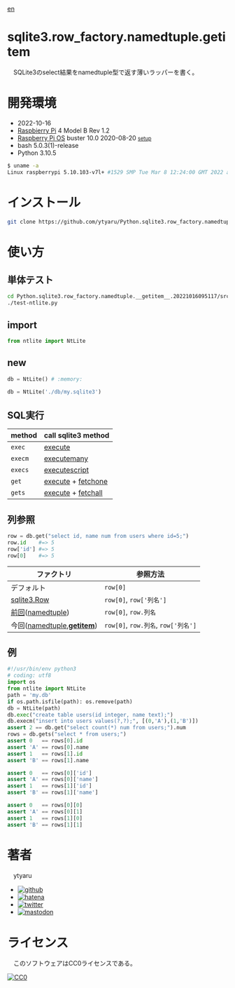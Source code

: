 [en](./README.md)

# sqlite3.row_factory.namedtuple.__getitem__

　SQLite3のselect結果をnamedtuple型で返す薄いラッパーを書く。

<!--

# デモ

* [demo](https://ytyaru.github.io/Python.sqlite3.row_factory.namedtuple.__getitem__.20221016095117/)

![img](https://github.com/ytyaru/Python.sqlite3.row_factory.namedtuple.__getitem__.20221016095117/blob/master/doc/0.png?raw=true)

# 特徴

* セールスポイント

-->

# 開発環境

* <time datetime="2022-10-16T09:51:14+0900">2022-10-16</time>
* [Raspbierry Pi](https://ja.wikipedia.org/wiki/Raspberry_Pi) 4 Model B Rev 1.2
* [Raspberry Pi OS](https://ja.wikipedia.org/wiki/Raspbian) buster 10.0 2020-08-20 <small>[setup](http://ytyaru.hatenablog.com/entry/2020/10/06/111111)</small>
* bash 5.0.3(1)-release
* Python 3.10.5

```sh
$ uname -a
Linux raspberrypi 5.10.103-v7l+ #1529 SMP Tue Mar 8 12:24:00 GMT 2022 armv7l GNU/Linux
```

# インストール

```sh
git clone https://github.com/ytyaru/Python.sqlite3.row_factory.namedtuple.__getitem__.20221016095117
```

# 使い方

## 単体テスト

```sh
cd Python.sqlite3.row_factory.namedtuple.__getitem__.20221016095117/src
./test-ntlite.py
```

## import

```python
from ntlite import NtLite
```

## new

```python
db = NtLite() # :memory:
```
```python
db = NtLite('./db/my.sqlite3')
```

## SQL実行

method|call sqlite3 method
------|-------------------
`exec`|[execute][]
`execm`|[executemany][]
`execs`|[executescript][]
`get`|[execute][] + [fetchone][]
`gets`|[execute][] + [fetchall][]

[execute]:https://docs.python.org/ja/3/library/sqlite3.html#sqlite3.Cursor.execute
[executemany]:https://docs.python.org/ja/3/library/sqlite3.html#sqlite3.Cursor.executemany
[executescript]:https://docs.python.org/ja/3/library/sqlite3.html#sqlite3.Connection.executescript
[fetchone]:https://docs.python.org/ja/3/library/sqlite3.html#sqlite3.Cursor.fetchone
[fetchall]:https://docs.python.org/ja/3/library/sqlite3.html#sqlite3.Cursor.fetchall
[fetchmany]:https://docs.python.org/ja/3/library/sqlite3.html#sqlite3.Cursor.fetchmany

## 列参照

```python
row = db.get("select id, name num from users where id=5;")
row.id    #=> 5
row['id'] #=> 5
row[0]    #=> 5
```

ファクトリ|参照方法
----------|--------
デフォルト|`row[0]`
[sqlite3.Row][]|`row[0]`, `row['列名']`
[前回][]([namedtuple][])|`row[0]`, `row.列名`
今回([namedtuple][],[__getitem__][])|`row[0]`, `row.列名`, `row['列名']`

[前回]:https://github.com/ytyaru/Python.sqlite3.row_factory.namedtuple.20221015151253
[sqlite3]:https://docs.python.org/ja/3/library/sqlite3.html
[row_factory]:https://docs.python.org/ja/3/library/sqlite3.html#sqlite3.Connection.row_factory
[sqlite3.Row]:https://docs.python.org/ja/3/library/sqlite3.html#sqlite3.Row
[__getitem__]:https://docs.python.org/ja/3/reference/datamodel.html#object.__getitem__
[cursor.description]:https://docs.python.org/ja/3/library/sqlite3.html#sqlite3.Cursor.description
[namedtuple]:https://docs.python.org/ja/3/library/collections.html#collections.namedtuple
[dataclass]:https://docs.python.org/ja/3/library/dataclasses.html
[mypy]:https://github.com/python/mypy

## 例

```python
#!/usr/bin/env python3
# coding: utf8
import os
from ntlite import NtLite
path = 'my.db'
if os.path.isfile(path): os.remove(path)
db = NtLite(path)
db.exec("create table users(id integer, name text);")
db.execm("insert into users values(?,?);", [(0,'A'),(1,'B')])
assert 2 == db.get("select count(*) num from users;").num
rows = db.gets("select * from users;")
assert 0   == rows[0].id
assert 'A' == rows[0].name
assert 1   == rows[1].id
assert 'B' == rows[1].name

assert 0   == rows[0]['id']
assert 'A' == rows[0]['name']
assert 1   == rows[1]['id']
assert 'B' == rows[1]['name']

assert 0   == rows[0][0]
assert 'A' == rows[0][1]
assert 1   == rows[1][0]
assert 'B' == rows[1][1]
```

<!--

# 注意

* 注意点など

-->

# 著者

　ytyaru

* [![github](http://www.google.com/s2/favicons?domain=github.com)](https://github.com/ytyaru "github")
* [![hatena](http://www.google.com/s2/favicons?domain=www.hatena.ne.jp)](http://ytyaru.hatenablog.com/ytyaru "hatena")
* [![twitter](http://www.google.com/s2/favicons?domain=twitter.com)](https://twitter.com/ytyaru1 "twitter")
* [![mastodon](http://www.google.com/s2/favicons?domain=mstdn.jp)](https://mstdn.jp/web/accounts/233143 "mastdon")

# ライセンス

　このソフトウェアはCC0ライセンスである。

[![CC0](http://i.creativecommons.org/p/zero/1.0/88x31.png "CC0")](http://creativecommons.org/publicdomain/zero/1.0/deed.ja)

